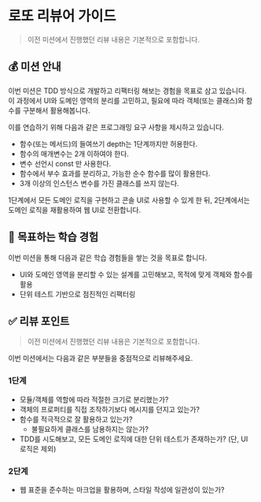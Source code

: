 # 로또 리뷰어 가이드

> 이전 미션에서 진행했던 리뷰 내용은 기본적으로 포함합니다.

## 💰 미션 안내

이번 미션은 TDD 방식으로 개발하고 리팩터링 해보는 경험을 목표로 삼고 있습니다.  
이 과정에서 UI와 도메인 영역의 분리를 고민하고, 필요에 따라 객체(또는 클래스)와 함수를 구분해서 활용해봅니다.     

이를 연습하기 위해 다음과 같은 프로그래밍 요구 사항을 제시하고 있습니다.
- 함수(또는 메서드)의 들여쓰기 depth는 1단계까지만 허용한다.
- 함수의 매개변수는 2개 이하여야 한다.
- 변수 선언시 const 만 사용한다.
- 함수에서 부수 효과를 분리하고, 가능한 순수 함수를 많이 활용한다.
- 3개 이상의 인스턴스 변수를 가진 클래스를 쓰지 않는다.

1단계에서 모든 도메인 로직을 구현하고 콘솔 UI로 사용할 수 있게 한 뒤, 
2단계에서는 도메인 로직을 재활용하여 웹 UI로 전환합니다.

## 📍 목표하는 학습 경험

이번 미션을 통해 다음과 같은 학습 경험들을 쌓는 것을 목표로 합니다.

- UI와 도메인 영역을 분리할 수 있는 설계를 고민해보고, 목적에 맞게 객체와 함수를 활용
- 단위 테스트 기반으로 점진적인 리팩터링

## ✅ 리뷰 포인트

> 이전 미션에서 진행했던 리뷰 내용은 기본적으로 포함합니다.

이번 미션에서는 다음과 같은 부분들을 중점적으로 리뷰해주세요.

### 1단계 
- 모듈/객체를 역할에 따라 적절한 크기로 분리했는가?
- 객체의 프로퍼티를 직접 조작하기보다 메시지를 던지고 있는가?
- 함수를 적극적으로 잘 활용하고 있는가?
  - 불필요하게 클래스를 남용하지는 않는가?
- TDD를 시도해보고, 모든 도메인 로직에 대한 단위 테스트가 존재하는가? (단, UI 로직은 제외)

### 2단계
- 웹 표준을 준수하는 마크업을 활용하며, 스타일 작성에 일관성이 있는가? 
